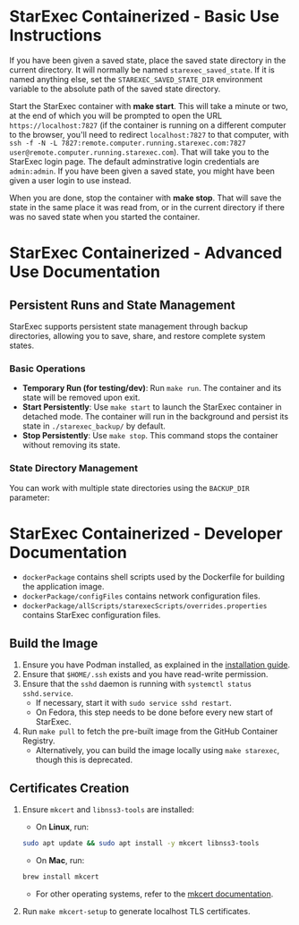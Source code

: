# StarExec Containerized - Basic Use Instructions

If you have been given a saved state, place the saved state directory in the current directory. It will normally be named `starexec_saved_state`.
If it is named anything else, set the `STAREXEC_SAVED_STATE_DIR` environment variable to the absolute path of the saved state directory.

Start the StarExec container with **make start**.
This will take a minute or two, at the end of which you will be prompted to open the URL `https://localhost:7827`
(if the container is running on a different computer to the browser, you'll need to redirect `localhost:7827` to that computer, with  `ssh -f -N -L 7827:remote.computer.running.starexec.com:7827 user@remote.computer.running.starexec.com`).
That will take you to the StarExec login page.
The default adminstrative login credentials are `admin:admin`.
If you have been given a saved state, you might have been given a user login to use instead.

When you are done, stop the container with **make stop**.
That will save the state in the same place it was read from, or in the current directory if there was no saved state when you started the container.

# StarExec Containerized - Advanced Use Documentation

## Persistent Runs and State Management

StarExec supports persistent state management through backup directories, allowing you to save, share, and restore complete system states.

### Basic Operations

- **Temporary Run (for testing/dev)**: Run `make run`. The container and its state will be removed upon exit.
- **Start Persistently**: Use `make start` to launch the StarExec container in detached mode. The container will run in the background and persist its state in `./starexec_backup/` by default.
- **Stop Persistently**: Use `make stop`. This command stops the container without removing its state.

### State Directory Management

You can work with multiple state directories using the `BACKUP_DIR` parameter:
# StarExec Containerized - Developer Documentation

- `dockerPackage` contains shell scripts used by the Dockerfile for building the application image.
- `dockerPackage/configFiles` contains network configuration files.
- `dockerPackage/allScripts/starexecScripts/overrides.properties` contains StarExec configuration files.

## Build the Image

1. Ensure you have Podman installed, as explained in the [installation guide](../README.md).
2. Ensure that `$HOME/.ssh` exists and you have read-write permission.
3. Ensure that the `sshd` daemon is running with `systemctl status sshd.service`.
    - If necessary, start it with `sudo service sshd restart`.
    - On Fedora, this step needs to be done before every new start of StarExec.
4. Run `make pull` to fetch the pre-built image from the GitHub Container Registry.
    - Alternatively, you can build the image locally using `make starexec`, though this is deprecated.

## Certificates Creation

1. Ensure `mkcert` and `libnss3-tools` are installed:

    - On **Linux**, run:

    ```bash
    sudo apt update && sudo apt install -y mkcert libnss3-tools
    ```

    - On **Mac**, run:

    ```bash
    brew install mkcert
    ```

    - For other operating systems, refer to the [mkcert documentation](https://github.com/FiloSottile/mkcert).

2. Run `make mkcert-setup` to generate localhost TLS certificates.


